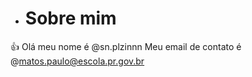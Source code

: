 - # Sobre mim 
:+1: Olá meu nome é @sn.plzinnn
 Meu email de contato é @matos.paulo@escola.pr.gov.br



